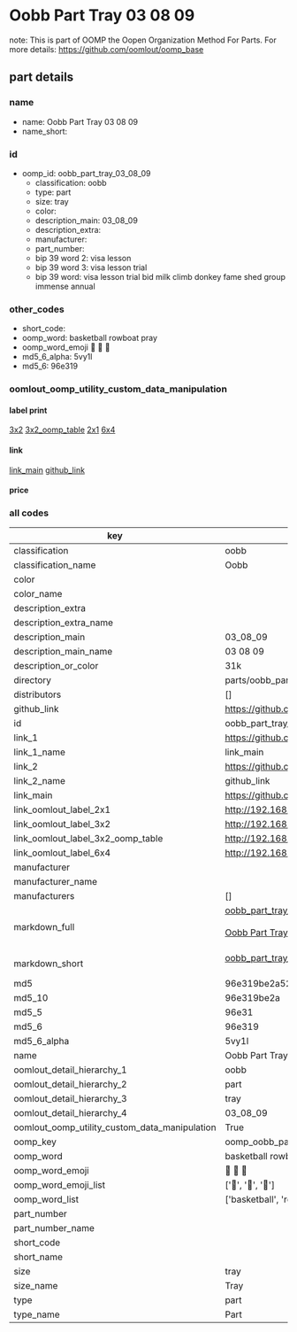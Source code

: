 # Oobb Part Tray 03 08 09  

note: This is part of OOMP the Oopen Organization Method For Parts. For more details: https://github.com/oomlout/oomp_base

##  part details





### name
* name: Oobb Part Tray 03 08 09
* name_short: 
### id
* oomp_id: oobb_part_tray_03_08_09
  * classification: oobb
  * type: part
  * size: tray
  * color: 
  * description_main: 03_08_09
  * description_extra: 
  * manufacturer: 
  * part_number: 
  * bip 39 word 2: visa lesson
  * bip 39 word 3: visa lesson trial
  * bip 39 word: visa lesson trial bid milk climb donkey fame shed group immense annual

### other_codes
* short_code: 
* oomp_word: basketball rowboat pray
* oomp_word_emoji :basketball: :rowboat: :pray:
* md5_6_alpha: 5vy1l
* md5_6: 96e319






### oomlout_oomp_utility_custom_data_manipulation
#### label print
[3x2](http://192.168.1.245:1112/?label=oomp%205vy1l)
[3x2_oomp_table](http://192.168.1.107:1112/?label=oomp%205vy1l)
[2x1](http://192.168.1.242:1112/?label=oomp%205vy1l)
[6x4](http://192.168.1.55:1112/?label=oomp%205vy1l)    

#### link

[link_main](https://github.com/oomlout/oomlout_oomp_current_version_messy/tree/main/parts/oobb_part_tray_03_08_09) [github_link](https://github.com/oomlout/oomlout_oomp_part_src/tree/main/parts/oobb_part_tray_03_08_09)                             

#### price







### all codes 
| key | value |  
| --- | --- |  
| classification | oobb |  
| classification_name | Oobb |  
| color |  |  
| color_name |  |  
| description_extra |  |  
| description_extra_name |  |  
| description_main | 03_08_09 |  
| description_main_name | 03 08 09 |  
| description_or_color | 31k |  
| directory | parts/oobb_part_tray_03_08_09 |  
| distributors | [] |  
| github_link | https://github.com/oomlout/oomlout_oomp_part_src/tree/main/parts/oobb_part_tray_03_08_09 |  
| id | oobb_part_tray_03_08_09 |  
| link_1 | https://github.com/oomlout/oomlout_oomp_current_version_messy/tree/main/parts/oobb_part_tray_03_08_09 |  
| link_1_name | link_main |  
| link_2 | https://github.com/oomlout/oomlout_oomp_part_src/tree/main/parts/oobb_part_tray_03_08_09 |  
| link_2_name | github_link |  
| link_main | https://github.com/oomlout/oomlout_oomp_current_version_messy/tree/main/parts/oobb_part_tray_03_08_09 |  
| link_oomlout_label_2x1 | http://192.168.1.242:1112/?label=oomp%205vy1l |  
| link_oomlout_label_3x2 | http://192.168.1.245:1112/?label=oomp%205vy1l |  
| link_oomlout_label_3x2_oomp_table | http://192.168.1.107:1112/?label=oomp%205vy1l |  
| link_oomlout_label_6x4 | http://192.168.1.55:1112/?label=oomp%205vy1l |  
| manufacturer |  |  
| manufacturer_name |  |  
| manufacturers | [] |  
| markdown_full | [oobb_part_tray_03_08_09](https://github.com/oomlout/oomlout_oomp_current_version_messy/tree/main/parts/oobb_part_tray_03_08_09)<br>[](https://github.com/oomlout/oomlout_oomp_current_version_messy/tree/main/parts/oobb_part_tray_03_08_09)<br>[Oobb Part Tray 03 08 09](https://github.com/oomlout/oomlout_oomp_current_version_messy/tree/main/parts/oobb_part_tray_03_08_09)<br><br> |  
| markdown_short | [oobb_part_tray_03_08_09](https://github.com/oomlout/oomlout_oomp_current_version_messy/tree/main/parts/oobb_part_tray_03_08_09)<br><br> |  
| md5 | 96e319be2a526824ac464161d0601fa5 |  
| md5_10 | 96e319be2a |  
| md5_5 | 96e31 |  
| md5_6 | 96e319 |  
| md5_6_alpha | 5vy1l |  
| name | Oobb Part Tray 03 08 09 |  
| oomlout_detail_hierarchy_1 | oobb |  
| oomlout_detail_hierarchy_2 | part |  
| oomlout_detail_hierarchy_3 | tray |  
| oomlout_detail_hierarchy_4 | 03_08_09 |  
| oomlout_oomp_utility_custom_data_manipulation | True |  
| oomp_key | oomp_oobb_part_tray_03_08_09 |  
| oomp_word | basketball rowboat pray |  
| oomp_word_emoji | :basketball: :rowboat: :pray: |  
| oomp_word_emoji_list | [':basketball:', ':rowboat:', ':pray:'] |  
| oomp_word_list | ['basketball', 'rowboat', 'pray'] |  
| part_number |  |  
| part_number_name |  |  
| short_code |  |  
| short_name |  |  
| size | tray |  
| size_name | Tray |  
| type | part |  
| type_name | Part |  
